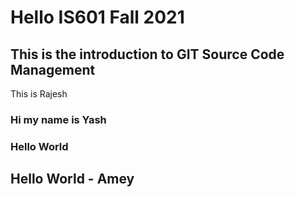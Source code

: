 # Hello IS601 Fall 2021
## This is the introduction to GIT Source Code Management
This is Rajesh
### Hi my name is Yash
### Hello World
## Hello World - Amey
